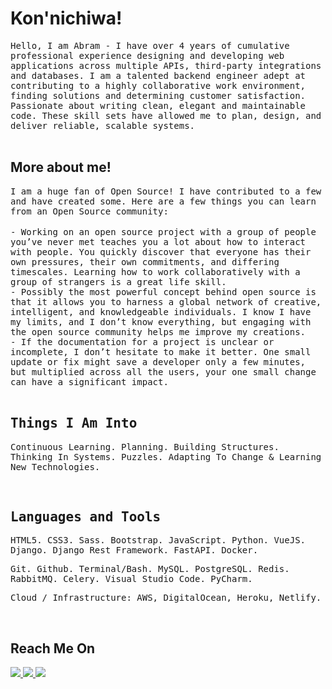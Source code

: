 <h1>Kon'nichiwa!</h1>

<div>
    <samp>Hello, I am Abram - I have over 4 years of cumulative professional experience designing and developing web applications across multiple APIs, third-party integrations and databases. I am a talented backend engineer adept at contributing to a highly collaborative work environment, finding solutions and determining customer satisfaction. Passionate about writing clean, elegant and maintainable code. These skill sets have allowed me to plan, design, and deliver reliable, scalable systems.</samp>
</div>

<br />

<h2>More about me!</h2>

<div>
    <samp>I am a huge fan of Open Source! I have contributed to a few and have created some. Here are a few things you can learn from an Open Source community:</samp>
</div>

<br />

<div>
    <samp>- Working on an open source project with a group of people you’ve never met teaches you a lot about how to interact with people. You quickly discover that everyone has their own pressures, their own commitments, and differing timescales. Learning how to work collaboratively with a group of strangers is a great life skill.</samp> <br />
    <samp>- Possibly the most powerful concept behind open source is that it allows you to harness a global network of creative, intelligent, and knowledgeable individuals. I know I have my limits, and I don’t know everything, but engaging with the open source community helps me improve my creations.</samp> <br />
    <samp>- If the documentation for a project is unclear or incomplete, I don’t hesitate to make it better. One small update or fix might save a developer only a <samp>few minutes, but multiplied across all the users, your one small change can have a significant impact.</samp>
</div>
    
<br />
    
<h2><samp>Things I Am Into </samp></h2>
    
<p><samp> Continuous Learning. Planning. Building Structures. Thinking In Systems. Puzzles. Adapting To Change & Learning New Technologies.</samp></p>
    
<br />
    
<h2><samp>Languages and Tools </samp></h2>
    
<div>
    <p>
        <samp>HTML5. CSS3. Sass. Bootstrap. JavaScript. Python. VueJS. Django. Django Rest Framework. FastAPI. Docker.</samp>
    </p>
</div>
    
<div>
    <p>
        <samp>Git. Github. Terminal/Bash. MySQL. PostgreSQL. Redis. RabbitMQ. Celery. Visual Studio Code. PyCharm. </samp>
    </p>
</div>
    
<div>
    <p>
        <samp>Cloud / Infrastructure: AWS, DigitalOcean, Heroku, Netlify.</samp>
    </p>
</div>
    
<br />
    
<h2>Reach Me On</h2>
    
<a target="_blank" href="https://linkedin.com/in/abraham-israel">
  <img src="https://img.shields.io/badge/linkedin-%230077B5.svg?&style=for-the-badge&logo=linkedin&logoColor=white" />
</a>
<a target="_blank" href="https://twitter.com/aybruhm">
  <img src="https://img.shields.io/badge/twitter-%231DA1F2.svg?&style=for-the-badge&logo=twitter&logoColor=white" />
</a>
<a target="_blank" href="mailto:israelvictory87@gmail.com?subject=Hello%20Abram,%20From%20Github">
  <img src="https://img.shields.io/badge/gmail-%23D14836.svg?&style=for-the-badge&logo=gmail&logoColor=white" />
</a>
